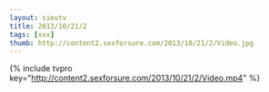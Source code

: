 ```yaml
--- 
layout: sieutv
title: 2013/10/21/2
tags: [xxx]
thumb: http://content2.sexforsure.com/2013/10/21/2/Video.jpg
---
```

{% include tvpro key="http://content2.sexforsure.com/2013/10/21/2/Video.mp4" %} 
